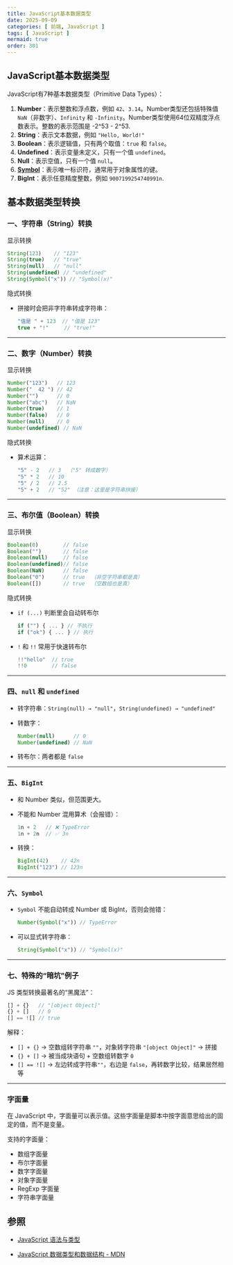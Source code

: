 ```yaml
---
title: JavaScript基本数据类型
date: 2025-09-09
categories: [ 前端, JavaScript ]
tags: [ JavaScript ]
mermaid: true
order: 301
---
```


## JavaScript基本数据类型

JavaScript有7种基本数据类型（Primitive Data Types）：

1. **Number**：表示整数和浮点数，例如 `42`、`3.14`。Number类型还包括特殊值 `NaN`（非数字）、`Infinity` 和 `-Infinity`。Number类型使用64位双精度浮点数表示。整数的表示范围是 -2^53 - 2^53.
2. **String**：表示文本数据，例如 `"Hello, World!"`
3. **Boolean**：表示逻辑值，只有两个取值：`true` 和 `false`。
4. **Undefined**：表示变量未定义，只有一个值 `undefined`。
5. **Null**：表示空值，只有一个值 `null`。
6. [**Symbol**](https://developer.mozilla.org/zh-CN/docs/Web/JavaScript/Reference/Global_Objects/Symbol)：表示唯一标识符，通常用于对象属性的键。
7. **BigInt**：表示任意精度整数，例如 `9007199254740991n`.

## 基本数据类型转换

### 一、字符串（String）转换

显示转换

```js
String(123)    // "123"
String(true)   // "true"
String(null)   // "null"
String(undefined) // "undefined"
String(Symbol("x")) // "Symbol(x)"
```

隐式转换

* 拼接时会把非字符串转成字符串：

  ```js
  "值是 " + 123  // "值是 123"
  true + "!"     // "true!"
  ```

---

### 二、数字（Number）转换

显示转换

```js
Number("123")   // 123
Number("  42 ") // 42
Number("")      // 0
Number("abc")   // NaN
Number(true)    // 1
Number(false)   // 0
Number(null)    // 0
Number(undefined) // NaN
```

隐式转换

* 算术运算：

  ```js
  "5" - 2   // 3  （"5" 转成数字）
  "5" * 2   // 10
  "5" / 2   // 2.5
  "5" + 2   // "52" （注意：这里是字符串拼接）
  ```

---

### 三、布尔值（Boolean）转换

显示转换

```js
Boolean(0)        // false
Boolean("")       // false
Boolean(null)     // false
Boolean(undefined)// false
Boolean(NaN)      // false
Boolean("0")      // true  （非空字符串都是真）
Boolean([])       // true  （空数组也是真）
```

隐式转换

* `if (...)` 判断里会自动转布尔

  ```js
  if ("") { ... } // 不执行
  if ("ok") { ... } // 执行
  ```

* `!` 和 `!!` 常用于快速转布尔

  ```js
  !!"hello"  // true
  !!0        // false
  ```

---

### 四、`null` 和 `undefined`

* 转字符串：`String(null) → "null"`，`String(undefined) → "undefined"`
* 转数字：

  ```js
  Number(null)      // 0
  Number(undefined) // NaN
  ```

* 转布尔：两者都是 `false`

---

### 五、`BigInt`

* 和 Number 类似，但范围更大。
* 不能和 Number 混用算术（会报错）：

  ```js
  1n + 2   // ❌ TypeError
  1n + 2n  // ✅ 3n
  ```

* 转换：

  ```js
  BigInt(42)    // 42n
  BigInt("123") // 123n
  ```

---

### 六、`Symbol`

* `Symbol` 不能自动转成 Number 或 BigInt，否则会抛错：

  ```js
  Number(Symbol("x")) // TypeError
  ```

* 可以显式转字符串：

  ```js
  String(Symbol("x")) // "Symbol(x)"
  ```

---

### 七、特殊的“暗坑”例子

JS 类型转换最著名的“黑魔法”：

```js
[] + {}   // "[object Object]"
{} + []   // 0
[] == ![] // true
```

解释：

* `[] + {}` → 空数组转字符串 `""`，对象转字符串 `"[object Object]"` → 拼接
* `{} + []` → 被当成块语句 + 空数组转数字 `0`
* `[] == ![]` → 左边转成字符串`""`，右边是 `false`，再转数字比较，结果居然相等

---

### 字面量

在 JavaScript 中，字面量可以表示值。这些字面量是脚本中按字面意思给出的固定的值，而不是变量。

支持的字面量：

* 数组字面量
* 布尔字面量
* 数字字面量
* 对象字面量
* RegExp 字面量
* 字符串字面量

## 参照

* [JavaScript 语法与类型](https://developer.mozilla.org/zh-CN/docs/Web/JavaScript/Guide/Grammar_and_types)

* [JavaScript 数据类型和数据结构 - MDN](https://developer.mozilla.org/zh-CN/docs/Web/JavaScript/Data_structures)
